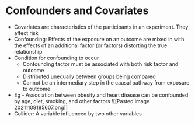 # Confounders and Covariates
-   Covariates are characteristics of the participants in an experiment. They affect risk
-   Confounding: Effects of the exposure on an outcome are mixed in with the effects of an additional factor (or factors) distorting the true relationship
-   Condition for confounding to occur
	-   Confounding factor must be associated with both risk factor and outcome
	-   Distributed unequally between groups being compared
	-   Cannot be an intermediary step in the causal pathway from exposure to outcome
-   Eg - Association between obesity and heart disease can be confounded by age, diet, smoking, and other factors
	![[Pasted image 20211109185607.png]]
-   Collider: A variable influenced by two other variables
